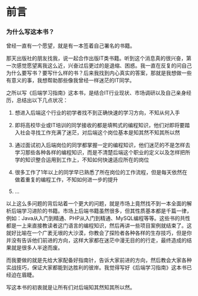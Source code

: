 # 前言

### 为什么写这本书？

曾经一直有一个愿望，就是有一本签着自己署名的书籍。

那天出版社的朋友找我，说一起合作出版IT类书籍。听到这个消息真的很兴奋，第一次感觉愿望离我这么近，兴奋过后更过的是退缩、困惑。我一直在反复的问自己为什么要写书？要写什么样的书？后来我找到内心真实的答案，那就是我想做一些有意义的事，我想帮助那些像我曾经一样迷茫的IT同学。

之所以写《后端学习指南》这本书，是结合IT行业现状、市场调研以及自己亲身经历，总结出以下几点状况：
1. 想进入后端这个行业的初学者找不到正确快速的学习方向，不知从何入手

2. 即将高校毕业或IT培训的同学接收的都是填鸭式的编程知识，他们对即将要踏入社会寻找工作充满了迷茫，对后端这个岗位基本是知其然不知其所以然

3. 通过面试初入后端岗位的同学都掌握一定的编程知识，他们迷茫的不是怎样去学习那些各种各样的编程知识，而是不清楚后端这个职业的定义以及怎样把所学的知识整合运用到工作上，不知如何快速适应所在的岗位
	
4. 很多工作了1年以上的同学早已熟悉了所在岗位的工作流程，但是每天依然在做着重复的编程工作，不知如何进一步的提升

5. ...

以上这么多问题的背后站着一个更大的问题，就是市场上竟然找不到一本全面的解析后端学习进阶的书籍。市场上后端书籍虽然很多，但其性质基本都是千篇一律，例如：Java从入门到精通、PHP从入门到精通、MySQL编程等等。这些书的共性都是一上来直接教读者这门语言的编程知识，然后再讲一些项目案例就结束了。这就好比喻在一个广袤无垠的大沙漠，你教会了探险者各种各样的生存技巧，但是你并没有告诉他们前进的方向，这样大家都在迷茫中漫无目的的行走，最终造成的结果就是很多人半途而废。

而我要做的就是先给大家配备好指南针，告诉大家前进的方向，然后教会大家各种实战技巧，保证大家都能到达胜利的彼岸。我觉得写好《后端学习指南》这本书已经迫在眉睫。

写这本书的初衷就是让所有们对后端知其然知其所以然。



